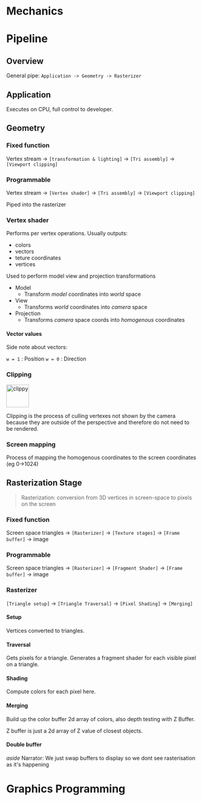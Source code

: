 # Mechanics

# Pipeline

## Overview

General pipe:
`Application -> Geometry -> Rasterizer`

## Application
Executes on CPU, full control to developer.

## Geometry
### Fixed function
Vertex stream -> `[transformation & lighting]` -> `[Tri assembly]` -> `[Viewport clipping]`

### Programmable
Vertex stream -> `[Vertex shader]` -> `[Tri assembly]` -> `[Viewport clipping]`

Piped into the rasterizer

### Vertex shader
Performs per vertex operations.
Usually outputs:
- colors
- vectors
- teture coordinates
- vertices

Used to perform model view and projection transformations

- Model
    - Transform *model* coordinates into *world* space
- View
    - Transforms *world* coordinates into *camera* space
- Projection
    - Transforms *camera* space coords into *homogenous* coordinates

#### Vector values
Side note about vectors:

`w = 1` : Position
`w = 0` : Direction


### Clipping 
<img alt="clippy" src="https://vignette.wikia.nocookie.net/joke-battles/images/c/cb/Clippy.png/revision/latest?cb=20151209031540" width="60" height="60"/>

Clipping is the process of culling vertexes not shown by the camera 
because they are outside of the perspective and therefore do not 
need to be rendered.

### Screen mapping

Process of mapping the homogenous coordinates to the screen coordinates 
(eg 0->1024)


## Rasterization Stage

> Rasterization: conversion from 3D vertices in screen-space to pixels on the screen

### Fixed function
Screen space triangles -> `[Rasterizer]` -> `[Texture stages]` -> `[Frame buffer]` -> image

### Programmable
Screen space triangles -> `[Rasterizer]` -> `[Fragment Shader]` -> `[Frame buffer]` -> image

### Rasterizer

`[Triangle setup]` -> `[Triangle Traversal]` -> `[Pixel Shading]` -> `[Merging]`

#### Setup

Vertices converted to triangles.

#### Traversal

Gets pixels for a triangle.
Generates a fragment shader for each visible pixel on a triangle.

#### Shading
Compute colors for each pixel here.

#### Merging
Build up the color buffer 2d array of colors, also depth testing with Z Buffer.

Z buffer is just a 2d array of Z value of closest objects.

#### Double buffer
_aside_ Narrator:
We just swap buffers to display so we dont see rasterisation as it's happening

# Graphics Programming

